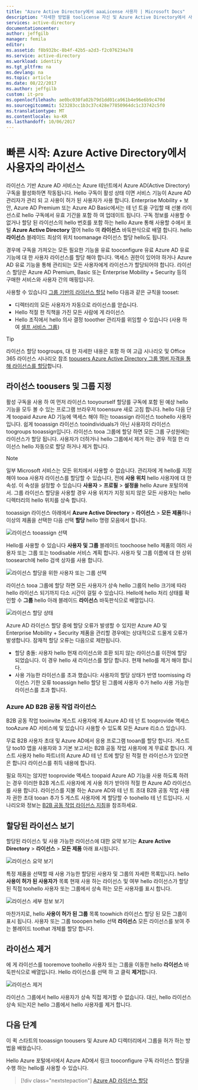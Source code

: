 ```yaml
---
title: "Azure Active Directory에서 aaaLicense 사용자 | Microsoft Docs"
description: "자세한 방법을 toolicense 자신 및 Azure Active Directory에서 사용자가 있습니다."
services: active-directory
documentationcenter: 
author: jeffgilb
manager: femila
editor: 
ms.assetid: f8b932bc-8b4f-42b5-a2d3-f2c076234a78
ms.service: active-directory
ms.workload: identity
ms.tgt_pltfrm: na
ms.devlang: na
ms.topic: article
ms.date: 08/22/2017
ms.author: jeffgilb
custom: it-pro
ms.openlocfilehash: ae0bc030fa02b79d1dd01ca961b4e96e6b9c470d
ms.sourcegitcommit: 523283cc1b3c37c428e77850964dc1c33742c5f0
ms.translationtype: MT
ms.contentlocale: ko-KR
ms.lasthandoff: 10/06/2017
---
```

# <a name="quickstart-license-users-in-azure-active-directory"></a>빠른 시작: Azure Active Directory에서 사용자의 라이선스
라이선스 기반 Azure AD 서비스는 Azure 테넌트에서 Azure AD(Active Directory) 구독을 활성화하면 작동됩니다. Hello 구독이 활성 상태 이면 서비스 기능이 Azure AD 관리자가 관리 되 고 사용이 허가 된 사용자가 사용 합니다. Enterprise Mobility + 보안, Azure AD Premium 또는 Azure AD Basic에서는 테 넌 트을 구입할 때 선불 라이선스로 hello 구독에서 유효 기간을 포함 하 여 업데이트 됩니다. 구독 정보를 사용할 수 없거나 할당 된 라이선스의 hello 번호를 포함 하는 hello Azure 통해 사용할 수에서 포털 **Azure Active Directory** 열어 hello 여 **라이선스** 바둑판식으로 배열 합니다. hello **라이선스** 블레이드 최상의 위치 toomanage 라이선스 할당 hello도 됩니다.

경우에 구독을 가져오는 모든 필요한 기능을 유료 tooconfigure 유료 Azure AD 유료 기능에 대 한 사용자 라이선스를 할당 해야 합니다. 액세스 권한이 있어야 하거나 Azure AD 유료 기능을 통해 관리되는 모든 사용자에게 라이선스가 할당되어야 합니다. 라이선스 할당은 Azure AD Premium, Basic 또는 Enterprise Mobility + Security 등의 구매한 서비스와 사용자 간의 매핑입니다.

사용할 수 있습니다 [그룹 기반의 라이선스 할당](active-directory-licensing-whatis-azure-portal.md) hello 다음과 같은 규칙을 tooset:
* 디렉터리의 모든 사용자가 자동으로 라이선스를 얻습니다.
* Hello 적절 한 직책을 가진 모든 사람에 게 라이선스
* Hello 조직에서 hello 의사 결정 tooother 관리자를 위임할 수 있습니다 (사용 하 여 [셀프 서비스 그룹](active-directory-accessmanagement-self-service-group-management.md))

> [!TIP]
> 라이선스 할당 toogroups, 대 한 자세한 내용은 포함 하 여 고급 시나리오 및 Office 365 라이선스 시나리오 참조 [toousers Azure Active Directory 그룹 멤버 자격을 통해 라이선스를 할당](active-directory-licensing-group-assignment-azure-portal.md)합니다.

## <a name="assign-licenses-toousers-and-groups"></a>라이선스 toousers 및 그룹 지정
활성 구독을 사용 하 여 먼저 라이선스 tooyourself 할당를 구독에 포함 된 예상 hello 기능을 모두 볼 수 있는 프로그램 브라우저 tooensure 새로 고침 합니다. hello 다음 단계 toopaid Azure AD 기능에 액세스 해야 하는 tooassign 라이선스 toohello 사용자입니다. 쉽게 tooassign 라이선스 tooindividuals가 아닌 사용자의 라이선스 toogroups tooassign입니다. 라이선스 tooa 그룹에 할당 하면 모든 그룹 구성원에는 라이선스가 할당 됩니다. 사용자가 더하거나 hello 그룹에서 제거 하는 경우 적절 한 라이선스 hello 자동으로 할당 하거나 제거 합니다. 

> [!NOTE]
> 일부 Microsoft 서비스는 모든 위치에서 사용할 수 없습니다. 관리자에 게 hello를 지정 해야 tooa 사용자 라이선스를 할당할 수 있습니다, 전에 **사용 위치** hello 사용자에 대 한 속성. 이 속성을 설정할 수 있습니다 **사용자** &gt; **프로필** &gt; **설정을** hello Azure 포털의에서. 그룹 라이선스 할당을 사용할 경우 사용 위치가 지정 되지 않은 모든 사용자는 hello 디렉터리의 hello 위치를 상속 합니다.

tooassign 라이선스 아래에서 **Azure Active Directory** &gt; **라이선스** &gt; **모든 제품**하나 이상의 제품을 선택한 다음 선택 **할당** hello 명령 모음에서 합니다.

![라이선스 tooassign 선택](media/license-users-groups/select-license-to-assign.png)

Hello를 사용할 수 있습니다 **사용자 및 그룹** 블레이드 toochoose hello 제품의 여러 사용자 또는 그룹 또는 toodisable 서비스 계획 합니다. 사용자 및 그룹 이름에 대 한 상위 toosearch에 hello 검색 상자를 사용 합니다.

![라이선스 할당을 위한 사용자 또는 그룹 선택](media/license-users-groups/select-user-for-license-assignment.png)

라이선스 tooa 그룹에 할당 하면 모든 사용자가 상속 hello 그룹의 hello 크기에 따라 hello 라이선스 되기까지 다소 시간이 걸릴 수 있습니다. Hello에 hello 처리 상태를 확인할 수 **그룹** hello 아래 블레이드 **라이선스** 바둑판식으로 배열입니다.

![라이선스 할당 상태](media/license-users-groups/license-assignment-status.png)

Azure AD 라이선스 할당 중에 할당 오류가 발생할 수 있지만 Azure AD 및 Enterprise Mobility + Security 제품을 관리할 경우에는 상대적으로 드물게 오류가 발생합니다. 잠재적 할당 오류는 다음으로 제한됩니다.
- 할당 충돌: 사용자 hello 현재 라이선스와 호환 되지 않는 라이선스를 이전에 할당 되었습니다. 이 경우 hello 새 라이선스를 할당 합니다. 현재 hello를 제거 해야 합니다.
- 사용 가능한 라이선스를 초과 했습니다: 사용자의 할당 상태가 반영 toomissing 라이선스 기한 오류 tooassign hello 할당 된 그룹에 사용자 수가 hello 사용 가능한 라이선스를 초과 합니다.

### <a name="azure-ad-b2b-collaboration-licensing"></a>Azure AD B2B 공동 작업 라이선스

B2B 공동 작업 tooinvite 게스트 사용자에 게 Azure AD 테 넌 트 tooprovide 액세스 tooAzure AD 서비스에 및 있습니다 사용할 수 있도록 모든 Azure 리소스 있습니다.  

무료 B2B 사용자 초대 및 Azure AD에서 응용 프로그램 tooan를 할당 합니다. 게스트 당 too10 앱을 사용자와 3 기본 보고서는 B2B 공동 작업 사용자에 게 무료로 합니다. 게스트 사용자 hello 파트너의 Azure AD 테 넌 트에 할당 된 적절 한 라이선스가 있으면은 합니다 라이선스를 취득 내용에 합니다.

필요 하지는 않지만 tooprovide 액세스 toopaid Azure AD 기능을 사용 하도록 하려는 경우 이러한 B2B 게스트 사용자에 게 사용 허가 받아야 적절 한 Azure AD 라이선스를 사용 합니다. 라이선스를 지불 하는 Azure AD와 테 넌 트 초대 B2B 공동 작업 사용자 권한 초대 tooan 추가 5 게스트 사용자에 게 할당할 수 toohello 테 넌 트입니다. 시나리오와 정보는 [B2B 공동 작업 라이선스 지침](active-directory-b2b-licensing.md)을 참조하세요.

## <a name="view-assigned-licenses"></a>할당된 라이선스 보기

할당된 라이선스 및 사용 가능한 라이선스에 대한 요약 보기는 **Azure Active Directory** &gt; **라이선스** &gt; **모든 제품** 아래 표시됩니다.

![라이선스 요약 보기](media/license-users-groups/view-license-summary.png)

특정 제품을 선택할 때 사용 가능한 할당된 사용자 및 그룹의 자세한 목록입니다. hello **사용이 허가 된 사용자가** 목록 현재 사용 하는 라이선스 및 여부 hello 라이선스가 할당 된 직접 toohello 사용자 또는 그룹에서 상속 하는 모든 사용자를 표시 합니다.

![라이선스 세부 정보 보기](media/license-users-groups/view-license-detail.png)

마찬가지로, hello **사용이 허가 된 그룹** 목록 toowhich 라이선스 할당 된 모든 그룹이 표시 됩니다. 사용자 또는 그룹 tooopen hello 선택 **라이선스** 모든 라이선스를 보여 주는 블레이드 toothat 개체를 할당 합니다.

## <a name="remove-a-license"></a>라이선스 제거

에 게 라이선스를 tooremove toohello 사용자 또는 그룹을 이동한 hello **라이선스** 바둑판식으로 배열입니다. Hello 라이선스를 선택 하 고 클릭 **제거**합니다.

![라이선스 제거](media/license-users-groups/remove-license.png)

라이선스 그룹에서 hello 사용자가 상속 직접 제거할 수 없습니다. 대신, hello 라이선스 상속 되는지은 hello 그룹에서 hello 사용자를 제거 합니다.


## <a name="next-steps"></a>다음 단계
이 퀵 스타트의 tooassign toousers 및 Azure AD 디렉터리에서 그룹을 허가 하는 방법을 배웠습니다. 

Hello Azure 포털에서에서 Azure AD에서 링크 tooconfigure 구독 라이선스 할당을 수행 하는 hello를 사용할 수 있습니다.

> [!div class="nextstepaction"]
> [Azure AD 라이선스 할당](https://aad.portal.azure.com/#blade/Microsoft_AAD_IAM/LicensesMenuBlade/Overview) 